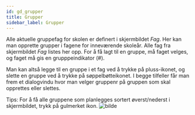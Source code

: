 ```yaml
---
id: gd_grupper
title: Grupper
sidebar_label: Grupper
---
```

Alle aktuelle gruppefag for skolen er definert i skjermbildet _Fag_. Her kan man opprette grupper i fagene for inneværende skoleår. 
Alle fag fra skjermbildet _Fag_ listes her opp. For å få lagt til en gruppe, må faget velges, og faget må gis en grupppeindikator (#).

Man kan altså legge til en gruppe i et fag ved å trykke på pluss-ikonet, og slette en gruppe ved å trykke på søppelbøtteikonet. I begge tilfeller får man frem et dialogvindu hvor man velger gruppenr på gruppen som skal opprettes eller slettes.

Tips: For å få alle gruppene som planlegges sortert øverst/nederst i skjermbildet, trykk på gulmerket ikon.
![bilde](https://github.com/BarmanHanssen/iskole/assets/80097133/6299aecd-9cd5-4f36-adcf-65ed5772d579)
